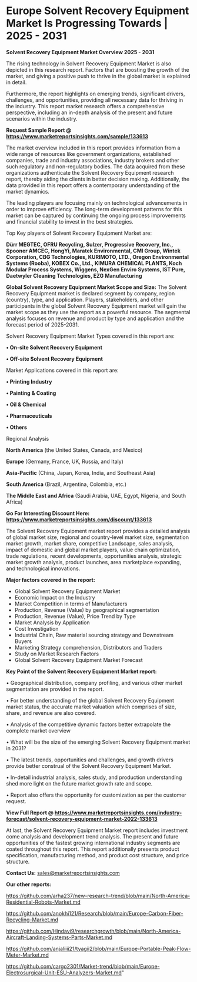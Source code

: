 # Europe Solvent Recovery Equipment Market Is Progressing Towards | 2025 - 2031

<Strong> Solvent Recovery Equipment Market Overview 2025 - 2031</strong>

The rising technology in Solvent Recovery Equipment Market is also depicted in this research report. Factors that are boosting the growth of the market, and giving a positive push to thrive in the global market is explained in detail.

Furthermore, the report highlights on emerging trends, significant drivers, challenges, and opportunities, providing all necessary data for thriving in the industry. This report market research offers a comprehensive perspective, including an in-depth analysis of the present and future scenarios within the industry.

<strong>Request Sample Report @ <a href=https://www.marketreportsinsights.com/sample/133613>https://www.marketreportsinsights.com/sample/133613</a></strong>

The market overview included in this report provides information from a wide range of resources like government organizations, established companies, trade and industry associations, industry brokers and other such regulatory and non-regulatory bodies. The data acquired from these organizations authenticate the Solvent Recovery Equipment research report, thereby aiding the clients in better decision making. Additionally, the data provided in this report offers a contemporary understanding of the market dynamics.

The leading players are focusing mainly on technological advancements in order to improve efficiency. The long-term development patterns for this market can be captured by continuing the ongoing process improvements and financial stability to invest in the best strategies.

Top Key players of Solvent Recovery Equipment Market are:

<strong>Dürr MEGTEC, OFRU Recycling, Sulzer, Progressive Recovery, Inc., Spooner AMCEC, HongYi, Maratek Environmental, CMI Group, Wintek Corporation, CBG Technologies, KURIMOTO, LTD., Oregon Environmental Systems (Rooba), KOBEX Co., Ltd., KIMURA CHEMICAL PLANTS, Koch Modular Process Systems, Wiggens, NexGen Enviro Systems, IST Pure, Daetwyler Cleaning Technologies, EZG Manufacturing</strong>

<strong><b>Global Solvent Recovery Equipment Market Scope and Size:</b></strong>
The Solvent Recovery Equipment market is declared segment by company, region (country), type, and application. Players, stakeholders, and other participants in the global Solvent Recovery Equipment market will gain the market scope as they use the report as a powerful resource. The segmental analysis focuses on revenue and product by type and application and the forecast period of 2025-2031.

Solvent Recovery Equipment Market Types covered in this report are:

<strong>• On-site Solvent Recovery Equipment

• Off-site Solvent Recovery Equipment</strong>

Market Applications covered in this report are:

<strong>• Printing Industry

• Painting & Coating

• Oil & Chemical

• Pharmaceuticals

• Others</strong> 

Regional Analysis

<strong>North America</strong> (the United States, Canada, and Mexico)

<strong>Europe</strong> (Germany, France, UK, Russia, and Italy)

<strong>Asia-Pacific</strong> (China, Japan, Korea, India, and Southeast Asia)

<strong>South America</strong> (Brazil, Argentina, Colombia, etc.)

<strong>The Middle East and Africa</strong> (Saudi Arabia, UAE, Egypt, Nigeria, and South Africa)

<strong>Go For Interesting Discount Here: <a href=https://www.marketreportsinsights.com/discount/133613>https://www.marketreportsinsights.com/discount/133613</a></strong>

The Solvent Recovery Equipment market report provides a detailed analysis of global market size, regional and country-level market size, segmentation market growth, market share, competitive Landscape, sales analysis, impact of domestic and global market players, value chain optimization, trade regulations, recent developments, opportunities analysis, strategic market growth analysis, product launches, area marketplace expanding, and technological innovations.

<strong><b>Major factors covered in the report:</b></strong>
<ul>
  <li>Global Solvent Recovery Equipment Market </li>
  <li>Economic Impact on the Industry</li>
  <li>Market Competition in terms of Manufacturers</li>
  <li>Production, Revenue (Value) by geographical segmentation</li>
  <li>Production, Revenue (Value), Price Trend by Type</li>
  <li>Market Analysis by Application</li>
  <li>Cost Investigation</li>
  <li>Industrial Chain, Raw material sourcing strategy and Downstream Buyers</li>
  <li>Marketing Strategy comprehension, Distributors and Traders</li>
  <li>Study on Market Research Factors</li>
  <li>Global Solvent Recovery Equipment Market Forecast</li>
</ul>

<strong><b>Key Point of the Solvent Recovery Equipment Market report:</b></strong>

• Geographical distribution, company profiling, and various other market segmentation are provided in the report.

• For better understanding of the global Solvent Recovery Equipment market status, the accurate market valuation which comprises of size, share, and revenue are also covered.

• Analysis of the competitive dynamic factors better extrapolate the complete market overview

• What will be the size of the emerging Solvent Recovery Equipment market in 2031?

• The latest trends, opportunities and challenges, and growth drivers provide better construal of the Solvent Recovery Equipment Market.

• In-detail industrial analysis, sales study, and production understanding shed more light on the future market growth rate and scope.

• Report also offers the opportunity for customization as per the customer request.

<strong><b>View Full Report @ <a href=https://www.marketreportsinsights.com/industry-forecast/solvent-recovery-equipment-market-2022-133613>https://www.marketreportsinsights.com/industry-forecast/solvent-recovery-equipment-market-2022-133613</a></b></strong>


At last, the Solvent Recovery Equipment Market report includes investment come analysis and development trend analysis. The present and future opportunities of the fastest growing international industry segments are coated throughout this report. This report additionally presents product specification, manufacturing method, and product cost structure, and price structure.

<strong>Contact Us:</strong>
sales@marketreportsinsights.com

<strong>Our other reports:</strong>

<a href=https://github.com/arha237/new-research-trend/blob/main/North-America-Residential-Robots-Market.md>https://github.com/arha237/new-research-trend/blob/main/North-America-Residential-Robots-Market.md</a>

<a href=https://github.com/anokhi121/Research/blob/main/Europe-Carbon-Fiber-Recycling-Market.md>https://github.com/anokhi121/Research/blob/main/Europe-Carbon-Fiber-Recycling-Market.md</a>

<a href=https://github.com/Hindavi9/researchgrowth/blob/main/North-America-Aircraft-Landing-Systems-Parts-Market.md>https://github.com/Hindavi9/researchgrowth/blob/main/North-America-Aircraft-Landing-Systems-Parts-Market.md</a>

<a href=https://github.com/anjaliiii21/tyagii2/blob/main/Europe-Portable-Peak-Flow-Meter-Market.md>https://github.com/anjaliiii21/tyagii2/blob/main/Europe-Portable-Peak-Flow-Meter-Market.md</a>

<a href=https://github.com/cargo2301/Market-trend/blob/main/Europe-Electrosurgical-Unit-ESU-Analyzers-Market.md>https://github.com/cargo2301/Market-trend/blob/main/Europe-Electrosurgical-Unit-ESU-Analyzers-Market.md</a>"
